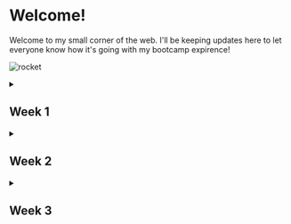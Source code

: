 <h1>Welcome!</h1>

Welcome to my small corner of the web. I'll be keeping updates here to let everyone know
how it's going with my bootcamp expirence!

![rocket](https://github.com/Sparkseric90/Sparkseric90.github.io/blob/main/img/rocket.gif)

<details>
  <summary><h2>Week 1</h2></summary>
  <br>
Its been a boots on the ground type of week. Monday we had our orientation to get the layout of how our next few weeks will be.

I started the week like a sponge and tried to soak up as much as I could with the exercises that was provided to us. I've watched many videos, and read a **ton** of articles and tutorials along the way to get a grasp on things. I wasn't nervous starting this journey but knew it would be a tough trying to grasp new things so fast.

Im slowly adapting myself to this. It'll take sometime to be completley comfortable, but i'm making my way down this long road slowly but surely.

![road](https://github.com/Sparkseric90/Sparkseric90.github.io/blob/main/img/download.jpeg)

I've struggled with learning Git, and all of the terminal commands that go along with it. I'm constantly refering to [Git Cheat Sheet](https://training.github.com/downloads/github-git-cheat-sheet.pdf) but i'm getting a grasp on it, the more that I use it.

![git](https://github.com/Sparkseric90/Sparkseric90.github.io/blob/main/img/18133.png)

I'm super excited to further my skills next week. I can see myself getting comfortable doing this the more that I do it. It's been super hard to figure out how to fail, but i'm getting more comfortable with it!

My Goals for the weekend:
* Practice terminal to build muscle memory!
* Use the Dev branch for my projects and get in the norm  of using it!
</details>

<details>
<summary><h2>Week 2</h2></summary>
<br>
Wow week 2 has been insane! I personally feel like this week went by super quick! I've wrote simple <strong>HTML</strong> lines in the past, but this week was a real treat! Along with <strong>HTML</strong> I got to look at <strong>CSS</strong> for the first time since the MySpace days! Yeah, its been that long. Who am I kidding though? We all wish that simple social media platform would come back so we could show everyone how great we'll be after bootcamp at writing CSS.

![myspace](https://github.com/Sparkseric90/Sparkseric90.github.io/blob/main/img/myspace.jpg)

I've learned alot by using pseudocode to help myself to layout my projects and get an idea of how things are going to work! I look forward to using this process more as my journey in bootcamp progress's.

![yoda](https://github.com/Sparkseric90/Sparkseric90.github.io/blob/main/img/yoda.jpeg)

My biggest blockers this week has been the simplest mistakes. Between making grammar errors and using single and double quotes on the same code. I'm finally starting to get the hang of making my code look great!

![nowork](https://github.com/Sparkseric90/Sparkseric90.github.io/blob/main/img/nowork.png)

As i'm coming towards the end of this weeks blog post and I've looked ahead to next week's work. I'm excited to start learning JavaScript. It's been something I've always looked at and wondered to myself "How does that work". Well the beauty is this, i'm finally getting to learn this!

![java](https://github.com/Sparkseric90/Sparkseric90.github.io/blob/main/img/java.png)

</details>

<details>
<summary><h2>Week 3</h2></summary>
<br>

**Html** provides us with the structure we need for our webpages. It helps us layout out exactly what we need to make our websites basic functions work. **CSS** takes that structure a step further and helps us size those sites to fit our phones, laptops, or desktops. It also takes and makes our sites look fancy with all the colors and the ability to apply custom backgrounds. **Java** takes and adds all the fancy features that we all love to our sites. It makes our pages easier to interact with. It also makes our sites able to complete complex functions.

![buildingblock](https://github.com/Sparkseric90/Sparkseric90.github.io/blob/main/img/buildingblock.png)

My blog is still incorporating the markdown language and some of **Html**. I've used [Markdown Guide](https://www.markdownguide.org/basic-syntax/) to reference some of the changes i've wanted to add via the markdown syntax's.

![markdown](https://github.com/Sparkseric90/Sparkseric90.github.io/blob/main/img/markdown.png)

Pseudo code has taught me alot this week. The most important lesson was that not all Pseudo code is the same. Not everyone's will look the same as mine. It's still hard trying to plan something out before I jump into it, but its helping me get a grasp on things as I progress.

![ryan](https://github.com/Sparkseric90/Sparkseric90.github.io/blob/main/img/ryan.gif)
</details>
